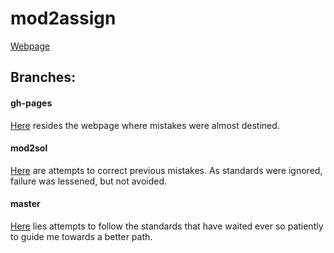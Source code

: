 # mod2assign
[Webpage][page]

## Branches:
#### gh-pages
[Here][gh] resides the webpage where mistakes were almost destined.
#### mod2sol
[Here][mod2] are attempts to correct previous mistakes. As standards were ignored, failure was lessened, but not avoided.
#### master
[Here][master] lies attempts to follow the standards that have waited ever so patiently to guide me towards a better path.

[page]:   http://reztocha.github.io/mod2assign
[gh]:     https://github.com/Reztocha/mod2assign/tree/gh-pages/
[mod2]:   https://github.com/Reztocha/mod2assign/tree/mod2sol/
[master]: https://github.com/Reztocha/mod2assign/tree/master/
